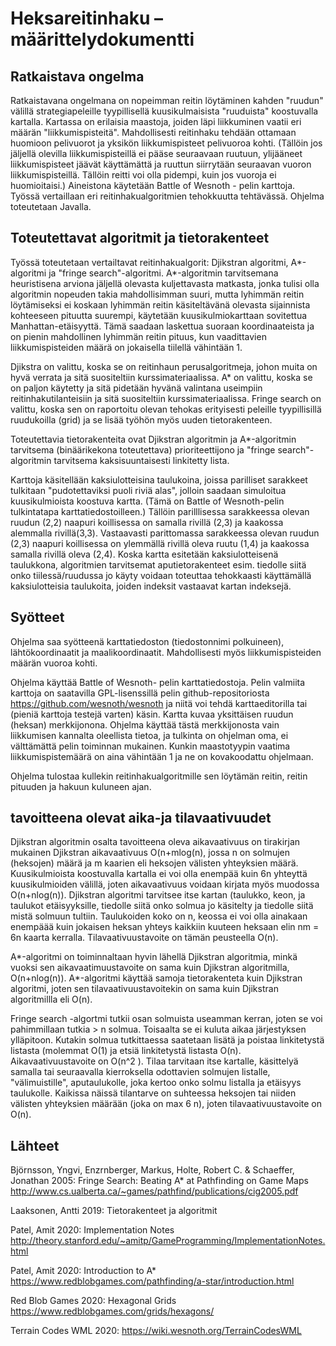 # Heksareitinhaku – määrittelydokumentti

## Ratkaistava ongelma

Ratkaistavana ongelmana on nopeimman reitin löytäminen kahden "ruudun" välillä strategiapeleille tyypillisellä kuusikulmaisista "ruuduista" koostuvalla kartalla. Kartassa on erilaisia maastoja, joiden läpi liikkuminen vaatii eri määrän "liikkumispisteitä". Mahdollisesti reitinhaku tehdään ottamaan huomioon pelivuorot ja yksikön liikkumispisteet pelivuoroa kohti. (Tällöin jos jäljellä olevilla liikkumispisteillä ei pääse seuraavaan ruutuun, ylijääneet liikkumispisteet jäävät käyttämättä ja ruuttun siirrytään seuraavan vuoron liikkumispisteillä. Tällöin reitti voi olla pidempi, kuin jos vuoroja ei huomioitaisi.) Aineistona käytetään Battle of Wesnoth - pelin karttoja. Työssä vertaillaan eri reitinhakualgoritmien tehokkuutta tehtävässä. Ohjelma toteutetaan Javalla.

## Toteutettavat algoritmit ja tietorakenteet

Työssä toteutetaan vertailtavat reitinhakualgorit: Djikstran algoritmi, A*-algoritmi ja "fringe search"-algoritmi. A*-algoritmin tarvitsemana heuristisena arviona jäljellä olevasta kuljettavasta matkasta, jonka tulisi olla algoritmin nopeuden takia mahdollisimman suuri, mutta lyhimmän reitin löytämiseksi ei koskaan lyhimmän reitin käsiteltävänä olevasta sijainnista kohteeseen pituutta suurempi, käytetään kuusikulmiokarttaan sovitettua Manhattan-etäisyyttä. Tämä saadaan laskettua suoraan koordinaateista ja on pienin mahdollinen lyhimmän reitin pituus, kun vaadittavien liikkumispisteiden määrä on jokaisella tiilellä vähintään 1.

Djikstra on valittu, koska se on reitinhaun perusalgoritmeja, johon muita on hyvä verrata ja sitä suositeltiin kurssimateriaalissa. A\* on valittu, koska se on paljon käytetty ja sitä pidetään hyvänä valintana useimpiin reitinhakutilanteisiin ja sitä suositeltiin kurssimateriaalissa. Fringe search on valittu, koska sen on raportoitu olevan tehokas erityisesti peleille tyypillisillä ruudukoilla (grid) ja se lisää työhön myös uuden tietorakenteen.

Toteutettavia tietorakenteita ovat Djikstran algoritmin ja A\*-algoritmin tarvitsema (binäärikekona toteutettava) prioriteettijono ja "fringe search"-algoritmin tarvitsema kaksisuuntaisesti linkitetty lista.

Karttoja käsitellään kaksiulotteisina taulukoina, joissa parilliset sarakkeet tulkitaan "pudotettaviksi puoli riviä alas", jolloin saadaan simuloitua kuusikulmioista koostuva kartta. (Tämä on Battle of Wesnoth-pelin tulkintatapa karttatiedostoilleen.) Tällöin parilllisessa sarakkeessa olevan ruudun (2,2) naapuri koillisessa on samalla rivillä (2,3) ja kaakossa alemmalla rivillä(3,3). Vastaavasti parittomassa sarakkeessa olevan ruudun (2,3) naapuri koillisessa on ylemmällä rivillä oleva ruutu (1,4) ja kaakossa samalla rivillä oleva (2,4). Koska kartta esitetään kaksiulotteisenä taulukkona, algoritmien tarvitsemat aputietorakenteet esim. tiedolle siitä onko tiilessä/ruudussa jo käyty voidaan toteuttaa tehokkaasti käyttämällä kaksiulotteisia taulukoita, joiden indeksit vastaavat kartan indeksejä.

## Syötteet

Ohjelma saa syötteenä karttatiedoston (tiedostonnimi polkuineen), lähtökoordinaatit ja maalikoordinaatit. Mahdollisesti myös liikkumispisteiden määrän vuoroa kohti.

Ohjelma käyttää Battle of Wesnoth- pelin karttatiedostoja. Pelin valmiita karttoja on saatavilla GPL-lisenssillä pelin github-repositoriosta https://github.com/wesnoth/wesnoth ja niitä voi tehdä karttaeditorilla tai (pieniä karttoja testejä varten) käsin. Kartta kuvaa yksittäisen ruudun (heksan) merkkijonona. Ohjelma käyttää tästä merkkijonosta vain liikkumisen kannalta oleellista tietoa, ja tulkinta on ohjelman oma, ei välttämättä pelin toiminnan mukainen. Kunkin maastotyypin vaatima liikkumispistemäärä on aina vähintään 1 ja ne on kovakoodattu ohjelmaan.

Ohjelma tulostaa kullekin reitinhakualgoritmille sen löytämän reitin, reitin pituuden ja hakuun kuluneen ajan.

## tavoitteena olevat aika-ja tilavaativuudet

Djikstran algoritmin osalta tavoitteena oleva aikavaativuus on tirakirjan mukainen Djikstran aikavaativuus O(n+mlog(n), jossa n on solmujen (heksojen) määrä ja m kaarien eli heksojen välisten yhteyksien määrä. Kuusikulmioista koostuvalla kartalla ei voi olla enempää kuin 6n yhteyttä kuusikulmioiden välillä, joten aikavaativuus voidaan kirjata myös muodossa O(n+nlog(n)). Djikstran algoritmi tarvitsee itse kartan (taulukko, keon, ja taulukot etäisyyksille, tiedolle siitä onko solmua jo käsitelty ja tiedolle siitä mistä solmuun tultiin. Taulukoiden koko on n, keossa ei voi olla ainakaan enempäää kuin jokaisen heksan yhteys kaikkiin kuuteen heksaan elin nm = 6n kaarta kerralla. Tilavaativuustavoite on tämän peusteella O(n).

A*-algoritmi on toiminnaltaan hyvin lähellä Djikstran algoritmia, minkä vuoksi sen aikavaatimuustavoite on sama kuin Djikstran algoritmilla, O(n+nlog(n)). A*-algoritmi käyttää samoja tietorakenteta kuin Djikstran algoritmi, joten sen tilavaativuustavoitekin on sama kuin Djikstran algoritmillla eli O(n).

Fringe search -algortmi tutkii osan solmuista useamman kerran, joten se voi pahimmillaan tutkia > n solmua. Toisaalta se ei kuluta aikaa järjestyksen ylläpitoon. Kutakin solmua tutkittaessa saatetaan lisätä ja poistaa linkitetystä listasta (molemmat O(1) ja etsiä linkitetystä listasta O(n). Aikavaativuustavoite on O(n^2 ). Tilaa tarvitaan itse kartalle, käsittelyä samalla tai seuraavalla kierroksella odottavien solmujen listalle, "välimuistille", aputaulukolle, joka kertoo onko solmu listalla ja etäisyys taulukolle. Kaikissa näissä tilantarve on suhteessa heksojen tai niiden välisten yhteyksien määrään (joka on max 6 n), joten tilavaativuustavoite on O(n).

## Lähteet

Björnsson, Yngvi, Enzrnberger, Markus, Holte, Robert C. & Schaeffer, Jonathan 2005: Fringe Search: Beating A\* at Pathfinding on Game Maps
http://www.cs.ualberta.ca/~games/pathfind/publications/cig2005.pdf

Laaksonen, Antti 2019: Tietorakenteet ja algoritmit

Patel, Amit 2020: Implementation Notes http://theory.stanford.edu/~amitp/GameProgramming/ImplementationNotes.html

Patel, Amit 2020: Introduction to A\* https://www.redblobgames.com/pathfinding/a-star/introduction.html

Red Blob Games 2020: Hexagonal Grids https://www.redblobgames.com/grids/hexagons/

Terrain Codes WML 2020: https://wiki.wesnoth.org/TerrainCodesWML
